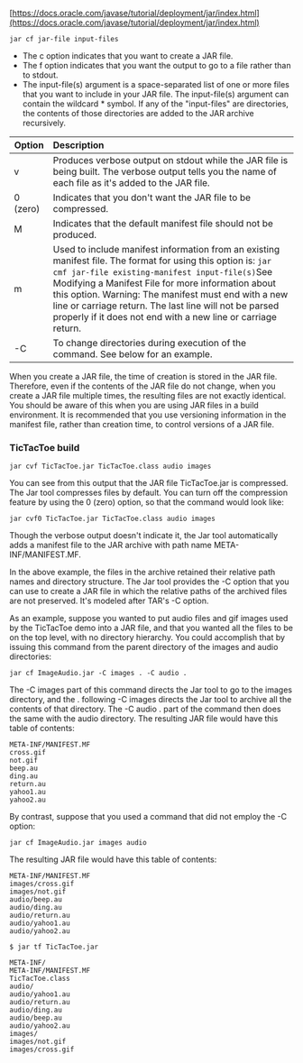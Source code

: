[https://docs.oracle.com/javase/tutorial/deployment/jar/index.html](https://docs.oracle.com/javase/tutorial/deployment/jar/index.html)

```
jar cf jar-file input-files
```

* The c option indicates that you want to create a JAR file.   
* The f option indicates that you want the output to go to a file rather than to stdout. 
* The input-file(s) argument is a space-separated list of one or more files that you want to include in your JAR file. The input-file(s) argument can contain the wildcard * symbol. If any of the "input-files" are directories, the contents of those directories are added to the JAR archive recursively.



| Option	 | Description |
| ---------- | :-----------|
|v	|Produces verbose output on stdout while the JAR file is being built. The verbose output tells you the name of each file as it's added to the JAR file.
|0 (zero)	| Indicates that you don't want the JAR file to be compressed.
| M	| Indicates that the default manifest file should not be produced.
| m	|Used to include manifest information from an existing manifest file. The format for using this option is: `jar cmf jar-file existing-manifest input-file(s)`See Modifying a Manifest File for more information about this option. Warning: The manifest must end with a new line or carriage return. The last line will not be parsed properly if it does not end with a new line or carriage return.
|-C	| To change directories during execution of the command. See below for an example.


When you create a JAR file, the time of creation is stored in the JAR file. Therefore, even if the contents of the JAR file do not change, when you create a JAR file multiple times, the resulting files are not exactly identical. You should be aware of this when you are using JAR files in a build environment. It is recommended that you use versioning information in the manifest file, rather than creation time, to control versions of a JAR file. 



### TicTacToe build

```
jar cvf TicTacToe.jar TicTacToe.class audio images

```

You can see from this output that the JAR file TicTacToe.jar is compressed. The Jar tool compresses files by default. You can turn off the compression feature by using the 0 (zero) option, so that the command would look like:

```
jar cvf0 TicTacToe.jar TicTacToe.class audio images

```

Though the verbose output doesn't indicate it, the Jar tool automatically adds a manifest file to the JAR archive with path name META-INF/MANIFEST.MF.


In the above example, the files in the archive retained their relative path names and directory structure. The Jar tool provides the -C option that you can use to create a JAR file in which the relative paths of the archived files are not preserved. It's modeled after TAR's -C option.


As an example, suppose you wanted to put audio files and gif images used by the TicTacToe demo into a JAR file, and that you wanted all the files to be on the top level, with no directory hierarchy. You could accomplish that by issuing this command from the parent directory of the images and audio directories:

```
jar cf ImageAudio.jar -C images . -C audio .
```
The -C images part of this command directs the Jar tool to go to the images directory, and the . following -C images directs the Jar tool to archive all the contents of that directory. The -C audio . part of the command then does the same with the audio directory. The resulting JAR file would have this table of contents:

```
META-INF/MANIFEST.MF
cross.gif
not.gif
beep.au
ding.au
return.au
yahoo1.au
yahoo2.au
```


By contrast, suppose that you used a command that did not employ the -C option:

```
jar cf ImageAudio.jar images audio
```

The resulting JAR file would have this table of contents:

```
META-INF/MANIFEST.MF
images/cross.gif
images/not.gif
audio/beep.au
audio/ding.au
audio/return.au
audio/yahoo1.au
audio/yahoo2.au
```

```
$ jar tf TicTacToe.jar

META-INF/
META-INF/MANIFEST.MF
TicTacToe.class
audio/
audio/yahoo1.au
audio/return.au
audio/ding.au
audio/beep.au
audio/yahoo2.au
images/
images/not.gif
images/cross.gif
```


